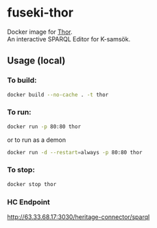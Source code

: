 # fuseki-thor

Docker image for [Thor](https://github.com/Abbe98/thor).  
An interactive SPARQL Editor for K-samsök.

## Usage (local)

### To build:

``` bash
docker build --no-cache . -t thor
```

### To run:

``` bash
docker run -p 80:80 thor
```
or to run as a demon

``` bash
docker run -d --restart=always -p 80:80 thor
```

### To stop:

``` bash
docker stop thor
```

### HC Endpoint
http://63.33.68.17:3030/heritage-connector/sparql